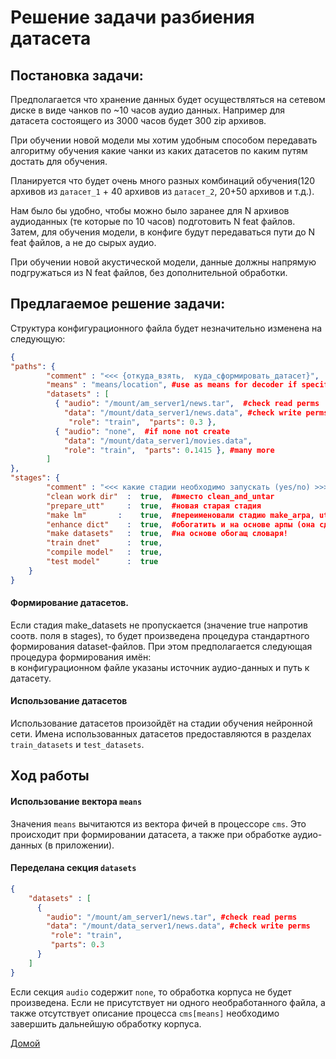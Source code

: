 # Решение задачи разбиения датасета

## Постановка задачи:

Предполагается что хранение данных будет осуществляться на сетевом диске в виде
чанков по ~10 часов аудио данных. Например для датасета состоящего из 3000 часов
будет 300 zip архивов.

При обучении новой модели мы хотим удобным способом передавать алгоритму обучения
какие чанки из каких датасетов по каким путям достать для обучения.

Планируется что будет очень много разных комбинаций обучения(120 архивов из
`датасет_1` + 40 архивов  из `датасет_2`,  20+50 архивов и т.д.).

Нам было бы удобно, чтобы можно было заранее для N архивов аудиоданных
(те которые по 10 часов) подготовить N feat файлов. Затем, для обучения модели,
в конфиге будут передаваться пути до  N feat файлов, а не до сырых аудио.

При обучении новой акустической модели, данные должны напрямую подгружаться
из N feat файлов, без дополнительной обработки.


## Предлагаемое решение задачи:

Структура конфигурационного файла будет незначительно изменена на следующую:
```json
{
"paths": {
        "comment" : "<<< {откуда_взять,  куда_сформировать_датасет}",
        "means" : "means/location", #use as means for decoder if specified
        "datasets" : [
          { "audio": "/mount/am_server1/news.tar",  #check read perms
            "data": "/mount/data_server1/news.data", #check write perms
             "role": "train",  "parts": 0.3 },
          { "audio": "none",  #if none not create
            "data": "/mount/data_server1/movies.data",  
            "role": "train",  "parts": 0.1415 }, #many more
        ]
},
"stages": {
        "comment" : "<<< какие стадии необходимо запускать (yes/no) >>>",
        "clean work dir"  :  true,  #вместо clean_and_untar
        "prepare_utt"     :  true,  #новая старая стадия
        "make lm"       :    true,  #переименовали стадию make_arpa, utt участвует в обогащении.
        "enhance dict"    :  true,  #обогатить и на основе арпы (она сделает текстовичок)
        "make datasets"   :  true,  #на основе обогащ словаря!
        "train dnet"      :  true,
        "compile model"   :  true,
        "test model"      :  true
    }
}
```

#### Формирование датасетов.  
Если стадия make_datasets не пропускается (значение true напротив соотв. поля в stages),
то будет произведена процедура стандартного формирования dataset-файлов. При этом
предполагается следующая процедура формирования имён:  
в конфигурационном файле указаны источник аудио-данных и путь к датасету.   

#### Использование датасетов
Использование датасетов произойдёт на стадии обучения нейронной сети.
Имена использованных датасетов предоставляются в разделах `train_datasets` и
`test_datasets`.

## Ход работы

#### Использование вектора `means`
Значения `means` вычитаются из вектора фичей в процессоре `cms`. Это происходит
при формировании датасета, а также при обработке аудио-данных (в приложении).

#### Переделана секция `datasets`
```json
{
    "datasets" : [
      {
        "audio": "/mount/am_server1/news.tar", #check read perms
        "data": "/mount/data_server1/news.data", #check write perms
         "role": "train",  
         "parts": 0.3
      }
    ]
}
```
Eсли секция `audio` содержит `none`, то обработка корпуса не будет произведена.
Если не присутствует ни одного необработанного файла, а также отсутствует описание
процесса `cms[means]` необходимо завершить дальнейшую обработку корпуса.



[Домой](index.html)
